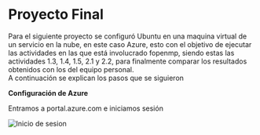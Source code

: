 # Proyecto Final

Para el siguiente proyecto se configuró Ubuntu en una maquina virtual de un servicio en la nube, en este caso Azure, esto con el objetivo de ejecutar las actividades en las que está involucrado fopenmp, siendo estas las actividades 1.3, 1.4, 1.5, 2.1 y 2.2, para finalmente comparar los resultados obtenidos con los del equipo personal.  
A continuación se explican los pasos que se siguieron

**Configuración de Azure**

Entramos a portal.azure.com e iniciamos sesión

![Inicio de sesion](/imgs/Inicio_sesion.png)

